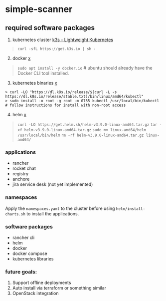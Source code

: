 # simple-scanner

## required software packages
1. kubernetes cluster [k3s - Lightweight Kubernetes](https://k3s.io/)
> `curl -sfL https://get.k3s.io | sh -`
2. docker [x](https://docs.docker.com/engine/install/ubuntu/)
> `sudo apt install -y docker.io` # ubuntu should already have the Docker CLI tool installed.
3. kubernetes binaries [x](https://kubernetes.io/docs/tasks/tools/install-kubectl-linux/#install-kubectl-binary-with-curl-on-linux)
```
> curl -LO "https://dl.k8s.io/release/$(curl -L -s https://dl.k8s.io/release/stable.txt)/bin/linux/amd64/kubectl"
> sudo install -o root -g root -m 0755 kubectl /usr/local/bin/kubectl # follow instructions for install with non-root access
```
4. helm [x](https://helm.sh/docs/intro/install/)
> `curl -LO https://get.helm.sh/helm-v3.9.0-linux-amd64.tar.gz`
> `tar -xf helm-v3.9.0-linux-amd64.tar.gz`
> `sudo mv linux-amd64/helm /usr/local/bin/helm`
> `rm -rf helm-v3.9.0-linux-amd64.tar.gz linux-amd64/`

### applications
- rancher
- rocket chat
- registry
- anchore
- jira service desk (not yet implemented)

### namespaces
Apply the `namespaces.yaml` to the cluster before using `helm/install-charts.sh` to install the applications.

### software packages
- rancher cli
- helm
- docker
- docker compose
- kubernetes libraries

### future goals:
1. Support offline deployments
2. Auto install via terraform or something similar
3. OpenStack integration
